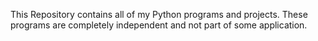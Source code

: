 This Repository contains all of my Python programs and projects.
These programs are completely independent and not part of some application.
